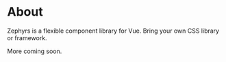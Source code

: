 # About

<DraftWarning/>

Zephyrs is a flexible component library for Vue. Bring your own CSS library or framework.

More coming soon.
